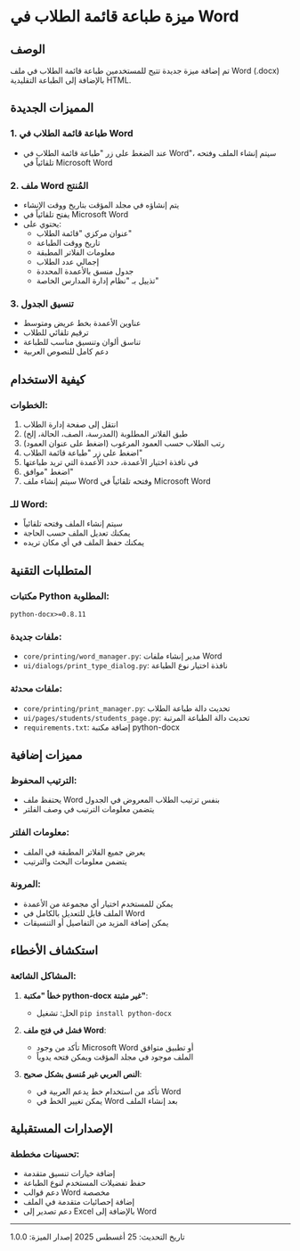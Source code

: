 # ميزة طباعة قائمة الطلاب في Word

## الوصف
تم إضافة ميزة جديدة تتيح للمستخدمين طباعة قائمة الطلاب في ملف Word (.docx) بالإضافة إلى الطباعة التقليدية HTML.

## المميزات الجديدة

### 1. طباعة قائمة الطلاب في Word
- عند الضغط على زر "طباعة قائمة الطلاب في Word"، سيتم إنشاء الملف وفتحه تلقائياً في Microsoft Word

### 2. ملف Word المُنتج
- يتم إنشاؤه في مجلد المؤقت بتاريخ ووقت الإنشاء
- يفتح تلقائياً في Microsoft Word
- يحتوي على:
  - عنوان مركزي "قائمة الطلاب"
  - تاريخ ووقت الطباعة
  - معلومات الفلاتر المطبقة
  - إجمالي عدد الطلاب
  - جدول منسق بالأعمدة المحددة
  - تذييل بـ "نظام إدارة المدارس الخاصة"

### 3. تنسيق الجدول
- عناوين الأعمدة بخط عريض ومتوسط
- ترقيم تلقائي للطلاب
- تناسق ألوان وتنسيق مناسب للطباعة
- دعم كامل للنصوص العربية

## كيفية الاستخدام

### الخطوات:
1. انتقل إلى صفحة إدارة الطلاب
2. طبق الفلاتر المطلوبة (المدرسة، الصف، الحالة، إلخ)
3. رتب الطلاب حسب العمود المرغوب (اضغط على عنوان العمود)
4. اضغط على زر "طباعة قائمة الطلاب"
5. في نافذة اختيار الأعمدة، حدد الأعمدة التي تريد طباعتها
6. اضغط "موافق"
7. سيتم إنشاء ملف Word وفتحه تلقائياً في Microsoft Word

### للـ Word:
- سيتم إنشاء الملف وفتحه تلقائياً
- يمكنك تعديل الملف حسب الحاجة
- يمكنك حفظ الملف في أي مكان تريده

## المتطلبات التقنية

### مكتبات Python المطلوبة:
```
python-docx>=0.8.11
```

### ملفات جديدة:
- `core/printing/word_manager.py`: مدير إنشاء ملفات Word
- `ui/dialogs/print_type_dialog.py`: نافذة اختيار نوع الطباعة

### ملفات محدثة:
- `core/printing/print_manager.py`: تحديث دالة طباعة الطلاب
- `ui/pages/students/students_page.py`: تحديث دالة الطباعة المرتبة
- `requirements.txt`: إضافة مكتبة python-docx

## مميزات إضافية

### الترتيب المحفوظ:
- يحتفظ ملف Word بنفس ترتيب الطلاب المعروض في الجدول
- يتضمن معلومات الترتيب في وصف الفلتر

### معلومات الفلتر:
- يعرض جميع الفلاتر المطبقة في الملف
- يتضمن معلومات البحث والترتيب

### المرونة:
- يمكن للمستخدم اختيار أي مجموعة من الأعمدة
- الملف قابل للتعديل بالكامل في Word
- يمكن إضافة المزيد من التفاصيل أو التنسيقات

## استكشاف الأخطاء

### المشاكل الشائعة:

1. **خطأ "مكتبة python-docx غير مثبتة"**:
   - الحل: تشغيل `pip install python-docx`

2. **فشل في فتح ملف Word**:
   - تأكد من وجود Microsoft Word أو تطبيق متوافق
   - الملف موجود في مجلد المؤقت ويمكن فتحه يدوياً

3. **النص العربي غير مُنسق بشكل صحيح**:
   - تأكد من استخدام خط يدعم العربية في Word
   - يمكن تغيير الخط في Word بعد إنشاء الملف

## الإصدارات المستقبلية

### تحسينات مخططة:
- إضافة خيارات تنسيق متقدمة
- حفظ تفضيلات المستخدم لنوع الطباعة
- دعم قوالب Word مخصصة
- إضافة إحصائيات متقدمة في الملف
- دعم تصدير إلى Excel بالإضافة إلى Word

---

تاريخ التحديث: 25 أغسطس 2025
إصدار الميزة: 1.0.0
